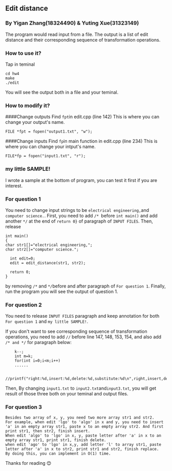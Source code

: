 ## Edit distance
### By Yigan Zhang(18324490) & Yuting Xue(31323149)
  The program would read input from a file. The output is a list of edit distance and their corresponding sequence of transformation operations.
### How to use it?
  Tap in teminal
```
cd hw4
make
./edit
```
  You will see the output both in a file and your teminal. 
### How to modify it?
####Change outputs
  Find `fpt`in edit.cpp (line 142)
  This is where you can change your output's name.
  ```
  FILE *fpt = fopen("output1.txt", "w");
  ```
####Change inputs
Find `fp`in main function in edit.cpp (line 234)
  This is where you can change your intput's name.
  ```
  FILE*fp = fopen("input1.txt", "r");
  ```
### my little SAMPLE!
  I wrote a sample at the bottom of program, you can test it first if you are interest.

### For question 1
  You need to change input strings to be `electrical engineering,`and `computer science.`. 
  First, you need to add `/* `before `int main()` and add another `*/` at the end of `return 0}` of paragraph of `INPUT FILES`.
  Then, release 
  ```
 int main()
{ 
  char str1[]="electrical engineering,";
  char str2[]="computer science.";
		
    int edit=0;
    edit = edit_distance(str1, str2);
		
    return 0;
}

  ```
  by removing `/*` and `*/`before and after paragraph of `For question 1`.
  Finally, run the program you will see the output of question 1.
### For question 2
  You need to release `INPUT FILES` paragraph and keep annotation for both `For question 1` and `my little SAMPLE!`.
  
  If you don't want to see corresponding sequence of transformation operations, you need to add `//` before line 147, 148, 153, 154, and also add `/* and */` for paragraph below:
```
    k--;
    int m=k;
    for(int i=0;i<m;i++)
    ......
  
    //printf("right:%d,insert:%d,delete:%d,substitute:%d\n",right,insert,delet,substit);*/
```
  Then, By changing `input1.txt` to `input2.txt`and`input3.txt`, you will get result of those three both on your teminal and output files.

### For question 3
    Besides two array of x, y, you need two more array str1 and str2.
    For example, when edit 'lgo' to 'algo' in x and y, you need to insert 'a' in an empty array str1, paste x to an empty array str2. And first print str1, then str2, finish insert.
    When edit 'algo' to 'lgo' in x, y, paste letter after 'a' in x to an empty array str1, print str1, finish delete.
    when edit 'ago' to 'lgo' in x,y, add letter 'l' to array str1, paste letter after 'a' in x to str2, print str1 and str2, finish replace.
    By doing this, you can implement in O(1) time.

  
  Thanks for reading :blush:
  
    
